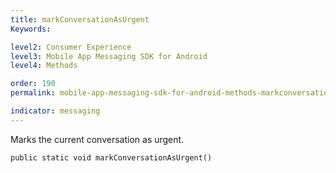 ```yaml
---
title: markConversationAsUrgent
Keywords:

level2: Consumer Experience
level3: Mobile App Messaging SDK for Android
level4: Methods

order: 190
permalink: mobile-app-messaging-sdk-for-android-methods-markconversationasurgent.html

indicator: messaging
---
```


Marks the current conversation as urgent.

`public static void markConversationAsUrgent()`

